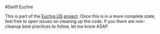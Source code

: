 #Swift Euchre

This is part of the [Euchre.US](http://www.euchre.us) [project](https://www.github.com/EuchreUS/Euchre-US).  Once this is in a more complete state, feel free to open issues on cleaning up the code.  If you there are non-cleanup best practices to follow, let me know ASAP.